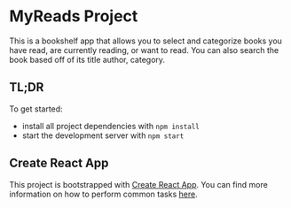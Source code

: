 # MyReads Project

This is a bookshelf app that allows you to select and categorize books you have read, are currently reading, or want to read. You can also search the book based off of its title author, category.


## TL;DR

To get started:

* install all project dependencies with `npm install`
* start the development server with `npm start`


## Create React App

This project is bootstrapped with [Create React App](https://github.com/facebookincubator/create-react-app). You can find more information on how to perform common tasks [here](https://github.com/facebookincubator/create-react-app/blob/master/packages/react-scripts/template/README.md).




